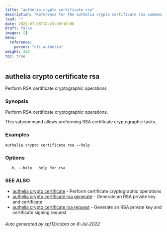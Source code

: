 ```yaml
---
title: "authelia crypto certificate rsa"
description: "Reference for the authelia crypto certificate rsa command."
lead: ""
date: 2022-07-08T12:23:30+10:00
draft: false
images: []
menu:
  reference:
    parent: "cli-authelia"
weight: 330
toc: true
---
```


## authelia crypto certificate rsa

Perform RSA certificate cryptographic operations

### Synopsis

Perform RSA certificate cryptographic operations.

This subcommand allows preforming RSA certificate cryptographic tasks.

### Examples

```
authelia crypto certificate rsa --help
```

### Options

```
  -h, --help   help for rsa
```

### SEE ALSO

* [authelia crypto certificate](authelia_crypto_certificate.md)	 - Perform certificate cryptographic operations
* [authelia crypto certificate rsa generate](authelia_crypto_certificate_rsa_generate.md)	 - Generate an RSA private key and certificate
* [authelia crypto certificate rsa request](authelia_crypto_certificate_rsa_request.md)	 - Generate an RSA private key and certificate signing request

###### Auto generated by spf13/cobra on 8-Jul-2022
